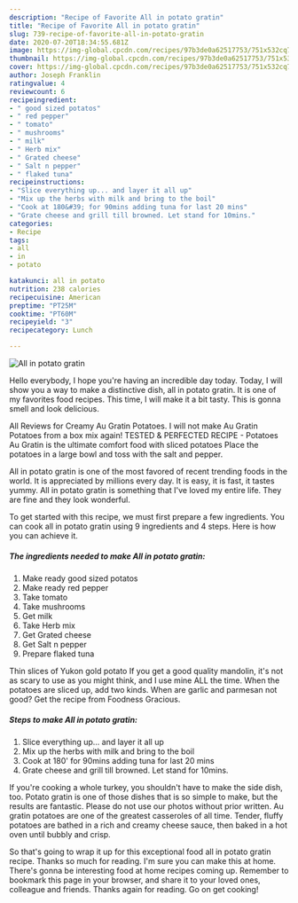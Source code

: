 ```yaml
---
description: "Recipe of Favorite All in potato gratin"
title: "Recipe of Favorite All in potato gratin"
slug: 739-recipe-of-favorite-all-in-potato-gratin
date: 2020-07-20T18:34:55.681Z
image: https://img-global.cpcdn.com/recipes/97b3de0a62517753/751x532cq70/all-in-potato-gratin-recipe-main-photo.jpg
thumbnail: https://img-global.cpcdn.com/recipes/97b3de0a62517753/751x532cq70/all-in-potato-gratin-recipe-main-photo.jpg
cover: https://img-global.cpcdn.com/recipes/97b3de0a62517753/751x532cq70/all-in-potato-gratin-recipe-main-photo.jpg
author: Joseph Franklin
ratingvalue: 4
reviewcount: 6
recipeingredient:
- " good sized potatos"
- " red pepper"
- " tomato"
- " mushrooms"
- " milk"
- " Herb mix"
- " Grated cheese"
- " Salt n pepper"
- " flaked tuna"
recipeinstructions:
- "Slice everything up... and layer it all up"
- "Mix up the herbs with milk and bring to the boil"
- "Cook at 180&#39; for 90mins adding tuna for last 20 mins"
- "Grate cheese and grill till browned. Let stand for 10mins."
categories:
- Recipe
tags:
- all
- in
- potato

katakunci: all in potato 
nutrition: 238 calories
recipecuisine: American
preptime: "PT25M"
cooktime: "PT60M"
recipeyield: "3"
recipecategory: Lunch

---
```



![All in potato gratin](https://img-global.cpcdn.com/recipes/97b3de0a62517753/751x532cq70/all-in-potato-gratin-recipe-main-photo.jpg)

Hello everybody, I hope you're having an incredible day today. Today, I will show you a way to make a distinctive dish, all in potato gratin. It is one of my favorites food recipes. This time, I will make it a bit tasty. This is gonna smell and look delicious.

All Reviews for Creamy Au Gratin Potatoes. I will not make Au Gratin Potatoes from a box mix again! TESTED &amp; PERFECTED RECIPE - Potatoes Au Gratin is the ultimate comfort food with sliced potatoes Place the potatoes in a large bowl and toss with the salt and pepper.

All in potato gratin is one of the most favored of recent trending foods in the world. It is appreciated by millions every day. It is easy, it is fast, it tastes yummy. All in potato gratin is something that I've loved my entire life. They are fine and they look wonderful.


To get started with this recipe, we must first prepare a few ingredients. You can cook all in potato gratin using 9 ingredients and 4 steps. Here is how you can achieve it.

<!--inarticleads1-->

##### The ingredients needed to make All in potato gratin:

1. Make ready  good sized potatos
1. Make ready  red pepper
1. Take  tomato
1. Take  mushrooms
1. Get  milk
1. Take  Herb mix
1. Get  Grated cheese
1. Get  Salt n pepper
1. Prepare  flaked tuna


Thin slices of Yukon gold potato If you get a good quality mandolin, it&#39;s not as scary to use as you might think, and I use mine ALL the time. When the potatoes are sliced up, add two kinds. When are garlic and parmesan not good? Get the recipe from Foodness Gracious. 

<!--inarticleads2-->

##### Steps to make All in potato gratin:

1. Slice everything up... and layer it all up
1. Mix up the herbs with milk and bring to the boil
1. Cook at 180&#39; for 90mins adding tuna for last 20 mins
1. Grate cheese and grill till browned. Let stand for 10mins.


If you&#39;re cooking a whole turkey, you shouldn&#39;t have to make the side dish, too. Potato gratin is one of those dishes that is so simple to make, but the results are fantastic. Please do not use our photos without prior written. Au gratin potatoes are one of the greatest casseroles of all time. Tender, fluffy potatoes are bathed in a rich and creamy cheese sauce, then baked in a hot oven until bubbly and crisp. 

So that's going to wrap it up for this exceptional food all in potato gratin recipe. Thanks so much for reading. I'm sure you can make this at home. There's gonna be interesting food at home recipes coming up. Remember to bookmark this page in your browser, and share it to your loved ones, colleague and friends. Thanks again for reading. Go on get cooking!
